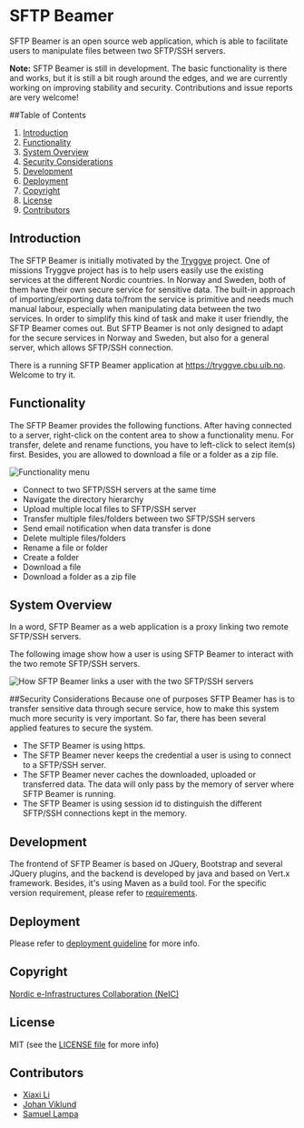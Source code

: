 # SFTP Beamer

SFTP Beamer is an open source web application, which is able to facilitate users
to manipulate files between two SFTP/SSH servers.

**Note:** SFTP Beamer is still in development. The basic functionality is there
and works, but it is still a bit rough around the edges, and we are currently
working on improving stability and security. Contributions and issue reports
are very welcome!

##Table of Contents
1. [Introduction](#introduction)
1. [Functionality](#functionality)
1. [System Overview](#overview)
1. [Security Considerations](#security)
1. [Development](#development)
1. [Deployment](#deployment)
1. [Copyright](#copyright)
1. [License](#license)
1. [Contributors](#contributors)

## Introduction <a name="introduction"></a>
The SFTP Beamer is initially motivated by the [Tryggve](https://wiki.neic.no/wiki/Tryggve) project. One of missions Tryggve project has is to help users easily use the existing services at the different Nordic countries. In Norway and Sweden, both of them have their own secure service for sensitive data. The built-in approach of importing/exporting data to/from the service is primitive and needs much manual labour, especially when manipulating data between the two services. In order to simplify this kind of task and make it user friendly, the SFTP Beamer comes out. But SFTP Beamer is not only designed to adapt for the secure services in Norway and Sweden, but also for a general server, which allows SFTP/SSH connection.

There is a running SFTP Beamer application at https://tryggve.cbu.uib.no. Welcome to try it.

## Functionality <a name="functionality"></a>

The SFTP Beamer provides the following functions. After having connected to a server, right-click on the content area to show a functionality menu. For transfer, delete and rename functions, you have to left-click to select item(s) first. Besides, you are allowed to download a file or a folder as a zip file.

![Functionality menu](http://i.imgur.com/nhbVjSq.png)

- Connect to two SFTP/SSH servers at the same time
- Navigate the directory hierarchy
- Upload multiple local files to SFTP/SSH server
- Transfer multiple files/folders between two SFTP/SSH servers
- Send email notification when data transfer is done
- Delete multiple files/folders 
- Rename a file or folder
- Create a folder
- Download a file
- Download a folder as a zip file

## System Overview <a name="overview"></a>

In a word, SFTP Beamer as a web application is a proxy linking two remote SFTP/SSH servers.

The following image show how a user is using SFTP Beamer to interact with the two remote SFTP/SSH servers.

![How SFTP Beamer links a user with the two SFTP/SSH servers](http://i.imgur.com/EXBqhpZ.png)

##Security Considerations <a name="security"></a>
Because one of purposes SFTP Beamer has is to transfer sensitive data through secure service, how to make this system much more security is very important. So far, there has been several applied features to secure the system.

- The SFTP Beamer is using https.
- The SFTP Beamer never keeps the credential a user is using to connect to a SFTP/SSH server.
- The SFTP Beamer never caches the downloaded, uploaded or transferred data. The data will only pass by the memory of server where SFTP Beamer is running. 
- The SFTP Beamer is using session id to distinguish the different SFTP/SSH connections kept in the memory.

## Development <a name="development"></a>

The frontend of SFTP Beamer is based on JQuery, Bootstrap and several JQuery plugins, and the backend is developed by java and based on Vert.x framework. Besides, it's using Maven as a build tool. For the specific version requirement, please refer to [requirements](https://github.com/neicnordic/sftpbeamer/blob/master/requirements.txt).

## Deployment <a name="deployment"></a>

Please refer to [deployment guideline](https://github.com/neicnordic/sftpbeamer/blob/master/DEPLOYMENT.md) for more info.

## Copyright <a name="copyright"></a>

[Nordic e-Infrastructures Collaboration (NeIC)](http://neic.nordforsk.org)

## License <a name="license"></a>

MIT (see the [LICENSE file](https://github.com/neicnordic/sftpbeamer/blob/master/LICENSE) for more info)

## Contributors <a name="contributors"></a>

- [Xiaxi Li](http://github.com/xiaxi-li)
- [Johan Viklund](http://github.com/viklund)
- [Samuel Lampa](http://github.com/samuell)
